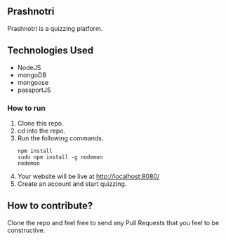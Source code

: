 ## Prashnotri
Prashnotri is a quizzing platform.

## Technologies Used

- NodeJS
- mongoDB
- mongoose
- passportJS

### How to run

1. Clone this repo.  
2. cd into the repo.
3. Run the following commands.
   ```
   npm install
   sudo npm install -g nodemon
   nodemon
   ```
4. Your website will be live at [http://localhost:8080/](http://localhost:8080/)
5. Create an account and start quizzing.
   
## How to contribute?
Clone the repo and feel free to send any Pull Requests that you feel to be constructive.
